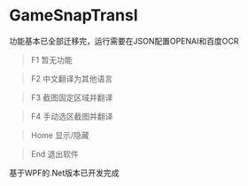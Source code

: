 # GameSnapTransl

功能基本已全部迁移完，运行需要在JSON配置OPENAI和百度OCR

> F1 暂无功能

> F2 中文翻译为其他语言

> F3 截图固定区域并翻译

> F4 手动选区截图并翻译

> Home 显示/隐藏 

> End 退出软件

基于WPF的.Net版本已开发完成
